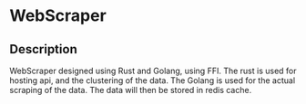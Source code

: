 # WebScraper


## Description

WebScraper designed using Rust and Golang, using FFI. The rust is used for hosting api, and the clustering
of the data. The Golang is used for the actual scraping of the data. The data will then be stored in redis cache. 